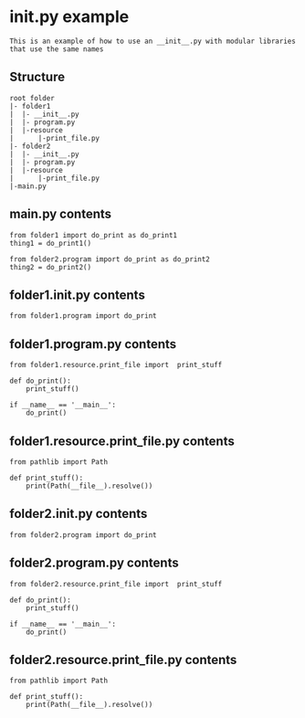 
# __init__.py example

    This is an example of how to use an __init__.py with modular libraries that use the same names
    
## Structure

    root folder
    |- folder1
    |  |- __init__.py
    |  |- program.py
    |  |-resource
    |      |-print_file.py
    |- folder2
    |  |- __init__.py
    |  |- program.py
    |  |-resource
    |      |-print_file.py
    |-main.py
    
    
## main.py contents

    from folder1 import do_print as do_print1
    thing1 = do_print1()

    from folder2.program import do_print as do_print2
    thing2 = do_print2()

## folder1.__init__.py contents

    from folder1.program import do_print
    
## folder1.program.py contents

    from folder1.resource.print_file import  print_stuff

    def do_print():
        print_stuff()

    if __name__ == '__main__':
        do_print()
        
## folder1.resource.print_file.py contents

    from pathlib import Path

    def print_stuff():
        print(Path(__file__).resolve())
        
## folder2.__init__.py contents

    from folder2.program import do_print
    
## folder2.program.py contents

    from folder2.resource.print_file import  print_stuff

    def do_print():
        print_stuff()

    if __name__ == '__main__':
        do_print()
        
## folder2.resource.print_file.py contents

    from pathlib import Path

    def print_stuff():
        print(Path(__file__).resolve())